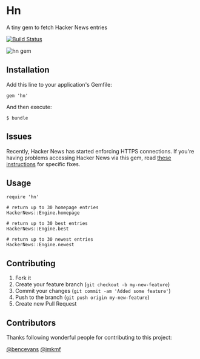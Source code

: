 # Hn

A tiny gem to fetch Hacker News entries

[![Build Status](https://secure.travis-ci.org/forresty/hn.png?branch=master)](http://travis-ci.org/forresty/hn)

![hn gem](http://forresty.com/images/hn.png)

## Installation

Add this line to your application's Gemfile:

    gem 'hn'

And then execute:

    $ bundle

## Issues

Recently, Hacker News has started enforcing HTTPS connections. If you're having
problems accessing Hacker News via this gem, read [these
instructions](http://railsapps.github.com/openssl-certificate-verify-failed.html)
for specific fixes.

## Usage

    require 'hn'

    # return up to 30 homepage entries
    HackerNews::Engine.homepage

    # return up to 30 best entries
    HackerNews::Engine.best

    # return up to 30 newest entries
    HackerNews::Engine.newest

## Contributing

1. Fork it
2. Create your feature branch (`git checkout -b my-new-feature`)
3. Commit your changes (`git commit -am 'Added some feature'`)
4. Push to the branch (`git push origin my-new-feature`)
5. Create new Pull Request

## Contributors

Thanks following wonderful people for contributing to this project:

[@bencevans](https://github.com/bencevans)
[@imkmf](https://github.com/imkmf)
